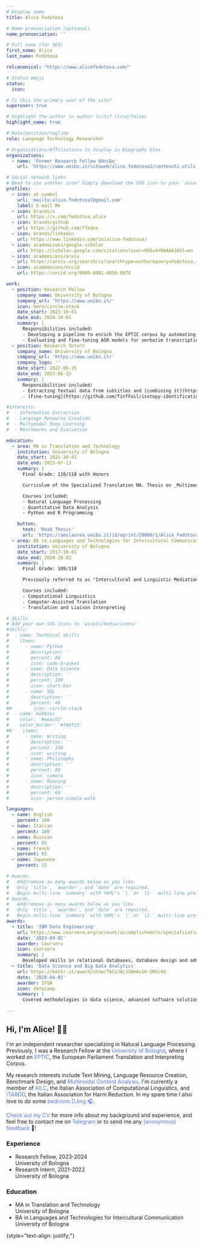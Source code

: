 ```yaml
---
# Display name
title: Alice Fedotova

# Name pronunciation (optional)
name_pronunciation: ''

# Full name (for SEO)
first_name: Alice
last_name: Fedotova

relcanonical: "https://www.alicefedotova.com/"

# Status emoji
status:
  icon: 

# Is this the primary user of the site?
superuser: true

# Highlight the author in author lists? (true/false)
highlight_name: true

# Role/position/tagline
role: Language Technology Researcher

# Organizations/Affiliations to display in Biography blox
organizations:
  - name: 'Former Research Fellow @UniBo'
    url: 'https://www.unibo.it/sitoweb/alice.fedotova2/contenuti-utili'

# Social network links
# Need to use another icon? Simply download the SVG icon to your `assets/media/icons/` folder.
profiles:
  - icon: at-symbol
    url: 'mailto:alice.fedotova7@gmail.com'
    label: E-mail Me
  - icon: brands/x
    url: https://x.com/fedotova_alice
  - icon: brands/github
    url: https://github.com/ffedox
  - icon: brands/linkedin
    url: https://www.linkedin.com/in/alice-fedotova/
  - icon: academicons/google-scholar
    url: https://scholar.google.com/citations?user=9U5v4Y0AAAAJ&hl=en
  - icon: academicons/arxiv
    url: https://arxiv.org/search/cs?searchtype=author&query=Fedotova,+A
  - icon: academicons/orcid
    url: https://orcid.org/0009-0001-4850-0974

work:
  - position: Research Fellow
    company_name: University of Bologna
    company_url: 'https://www.unibo.it/'
    icon: hero/circle-stack
    date_start: 2023-10-01
    date_end: 2024-10-01
    summary: |
      Responsibilities included:
      - Developing a pipeline to enrich the EPTIC corpus by automating transcription, sentence alignment, video alignment, and metadata extraction.
      - Evaluating and fine-tuning ASR models for verbatim transcription, focusing on linguistic features like disfluencies and pauses.
  - position: Research Intern
    company_name: University of Bologna
    company_url: 'https://www.unibo.it/'
    company_logo: ''
    date_start: 2022-06-15
    date_end: 2023-06-15
    summary: |
      Responsibilities included:
      - Extracting textual data from subtitles and [combining it](https://github.com/TinfFoil/isotopy-identification/tree/main/subtitles) with the Medical Dramas Dataset developed by the [Department of Arts](https://dar.unibo.it/it/index.html) of the University of Bologna.
      - [Fine-tuning](https://github.com/TinfFoil/isotopy-identification/blob/main/models/multimodal_multi.py) MMBT (Multimodal Bitransformer), which resulted in a 7.6% higher F1 score commpared to the text-only models.

#interests:
#  - Information Extraction
#  - Language Resource Creation
#  - Multimodal Deep Learning
#  - Benchmarks and Evaluation

education:
  - area: MA in Translation and Technology
    institution: University of Bologna
    date_start: 2021-10-01
    date_end: 2023-07-13
    summary: |
      Final Grade: 110/110 with Honors

      Curriculum of the Specialized Translation MA. Thesis on _Multimodal Classification of Audiovisual Content_. Supervised by [Prof. Alberto Barrón-Cedeño](https://www.unibo.it/sitoweb/a.b#arron). Presented a paper at the [14th Media Mutations International Conference](https://www.mediamutations.org/) and collaborated with the [Language Technologies Lab](https://site.unibo.it/nlp/en) of the University of Bologna.

      Courses included:
      - Natural Language Processing
      - Quantitative Data Analysis
      - Python and R Programming

    button:
      text: 'Read Thesis'
      url: 'https://amslaurea.unibo.it/id/eprint/29006/1/Alice_Fedotova_Dissertation.pdf'
  - area: BA in Languages and Technologies for Intercultural Communication
    institution: University of Bologna
    date_start: 2017-10-01
    date_end: 2020-10-02
    summary: |
      Final Grade: 109/110

      Previously referred to as "Intercultural and Linguistic Mediation". Spent one semester abroad as part of the Overseas exchange program, taking courses at the [Higher School of Economics (Высшая Школа Экономики)](https://www.hse.ru/en/).

      Courses included:
      - Computational Linguistics
      - Computer-Assisted Translation
      - Translation and Liaison Interpreting

# Skills
# Add your own SVG icons to `assets/media/icons/`
#skills:
#  - name: Technical Skills
#    items:
#      - name: Python
#        description: ''
#        percent: 80
#        icon: code-bracket
#      - name: Data Science
#        description: ''
#        percent: 100
#        icon: chart-bar
#      - name: SQL
#        description: ''
#        percent: 40
##        icon: circle-stack
#  - name: Hobbies
#    color: '#eeac02'
#    color_border: '#f0bf23'
##    items:
#      - name: Writing
#        description: ''
#        percent: 100
#        icon: writing
#      - name: Philosophy
#        description: ''
#        percent: 80
#        icon: camera
#      - name: Running
#        description: ''
#        percent: 60
#        icon: person-simple-walk

languages:
  - name: English
    percent: 100
  - name: Italian
    percent: 100
  - name: Russian
    percent: 85
  - name: French
    percent: 65
  - name: Japanese
    percent: 15

# Awards.
#   Add/remove as many awards below as you like.
#   Only `title`, `awarder`, and `date` are required.
#   Begin multi-line `summary` with YAML's `|` or `|2-` multi-line prefix and indent 2 spaces below.
# Awards.
#   Add/remove as many awards below as you like.
#   Only `title`, `awarder`, and `date` are required.
#   Begin multi-line `summary` with YAML's `|` or `|2-` multi-line prefix and indent 2 spaces below.
awards:
  - title: 'IBM Data Engineering'
    url: https://www.coursera.org/account/accomplishments/specialization/certificate/5J3YGF32DH6A
    date: '2023-09-01'
    awarder: Coursera
    icon: coursera
    summary: |
      Developed skills in relational databases, database design and administration, data warehousing, SQL, BI tools, ETL, NoSQL, and big data processing with Apache Spark. Completed a capstone project designing and managing a data engineering platform inspired by real-world scenarios.
  - title: 'Data Science and Big Data Analytics'
    url: https://bestr.it/award/show/TACoJWjJSDmAv1H-GRGc4Q
    date: '2020-04-01'
    awarder: IFOA
    icon: datacamp
    summary: |
      Covered methodologies in data science, advanced software solutions for analytics, management of distributed data systems, computational methods for big data, and scalable algorithms for dimensionality reduction, clustering, and ranking.

---
```


## Hi, I'm Alice! 👋🏻

I'm an independent researcher specializing in Natural Language Processing. Previously, I was a Research Fellow at the <a href="https://www.unibo.it/it" style="color: #5272ff; text-decoration: none;" onmouseover="this.style.textDecoration='underline'" onmouseout="this.style.textDecoration='none'">University of Bologna</a>, where I worked on <a href="https://corpora.dipintra.it/eptic/?section=home" style="color: #5272ff; text-decoration: none;" onmouseover="this.style.textDecoration='underline'" onmouseout="this.style.textDecoration='none'">EPTIC</a>, the European Parliament Translation and Interpreting Corpus.

My research interests include Text Mining, Language Resource Creation, Benchmark Design, and <a href="https://amslaurea.unibo.it/id/eprint/29006/1/Alice_Fedotova_Dissertation.pdf" style="color: #5272ff; text-decoration: none;" onmouseover="this.style.textDecoration='underline'" onmouseout="this.style.textDecoration='none'">Multimodal Content Analysis</a>. I'm currently a member of <a href="https://www.ai-lc.it/en/" style="color: #5272ff; text-decoration: none;" onmouseover="this.style.textDecoration='underline'" onmouseout="this.style.textDecoration='none'">AILC</a>, the Italian Association of Computational Linguistics, and <a href="https://www.itardd.it/" style="color: #5272ff; text-decoration: none;" onmouseover="this.style.textDecoration='underline'" onmouseout="this.style.textDecoration='none'">ITARDD</a>, the Italian Association for Harm Reduction. In my spare time I also love to do some <a href="https://soundcloud.com/transiberiana/" style="color: #5272ff; text-decoration: none;" onmouseover="this.style.textDecoration='underline'" onmouseout="this.style.textDecoration='none'">bedroom DJing 🎧</a>.

<a href="https://alicefedotova.com/files/resume.pdf" style="color: #5272ff; text-decoration: none;" onmouseover="this.style.textDecoration='underline'" onmouseout="this.style.textDecoration='none'">Check out my CV</a> for more info about my background and experience, and feel free to contact me on <a href="https://t.me/alicefedotova" style="color: #5272ff; text-decoration: none;" onmouseover="this.style.textDecoration='underline'" onmouseout="this.style.textDecoration='none'">
Telegram</a> or to send me any <a href="https://www.admonymous.co/ffedox" style="color: #5272ff; text-decoration: none;" onmouseover="this.style.textDecoration='underline'" onmouseout="this.style.textDecoration='none'">(anonymous) feedback</a> 🙂!

<div class="experience-education-container">
  <div class="row">
    <div class="col">
      <h3 class="section-title">
        <a href="https://alicefedotova.com/experience/" style="text-decoration: none; color: inherit;" onmouseover="this.style.textDecoration='underline'" onmouseout="this.style.textDecoration='none'">
          Experience
        </a>
      </h3>
      <ul class="fa-ul">
        <li>
          <span class="fa-li"><i class="fas fa-briefcase"></i></span>
          <div>
            <span class="item-title">Research Fellow, 2023-2024</span>
            <div class="item-subtitle">University of Bologna</div>
          </div>
        </li>
        <li>
          <span class="fa-li"><i class="fas fa-briefcase"></i></span>
          <div>
            <span class="item-title">Research Intern, 2021-2022</span>
            <div class="item-subtitle">University of Bologna</div>
          </div>
        </li>
      </ul>
    </div>
    <div class="col">
      <h3 class="section-title">
        <a href="https://alicefedotova.com/experience/" style="text-decoration: none; color: inherit;" onmouseover="this.style.textDecoration='underline'" onmouseout="this.style.textDecoration='none'">
          Education
        </a>
      </h3>
      <ul class="fa-ul">
        <li>
          <span class="fa-li"><i class="fas fa-graduation-cap"></i></span>
          <div>
            <span class="item-title">MA in Translation and Technology</span>
            <div class="item-subtitle">University of Bologna</div>
          </div>
        </li>
        <li>
          <span class="fa-li"><i class="fas fa-graduation-cap"></i></span>
          <div>
            <span class="item-title">BA in Languages and Technologies for Intercultural Communication</span>
            <div class="item-subtitle">University of Bologna</div>
          </div>
        </li>
      </ul>
    </div>
  </div>
</div>




{style="text-align: justify;"}
